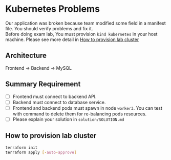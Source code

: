 # Kubernetes Problems

Our application was broken because team modified some field in a manifest file. You should verify problems and fix it.  
Before doing exam lab, You must provision `kind kubernetes` in your host machine. Please see more detail in [How to provision lab cluster](#how-to-provision-lab-cluster)

## Architecture

Frontend -> Backend -> MySQL

## Summary Requirement

- [ ] Frontend must connect to backend API.
- [ ] Backend must connect to database service.
- [ ] Frontend and backend pods must spawn in node `worker3`. You can test with command to delete them for re-balancing pods resources.
- [ ] Please explain your solution in `solution/SOLUTION.md`

## How to provision lab cluster

```bash
terraform init
terraform apply [-auto-approve]
```
